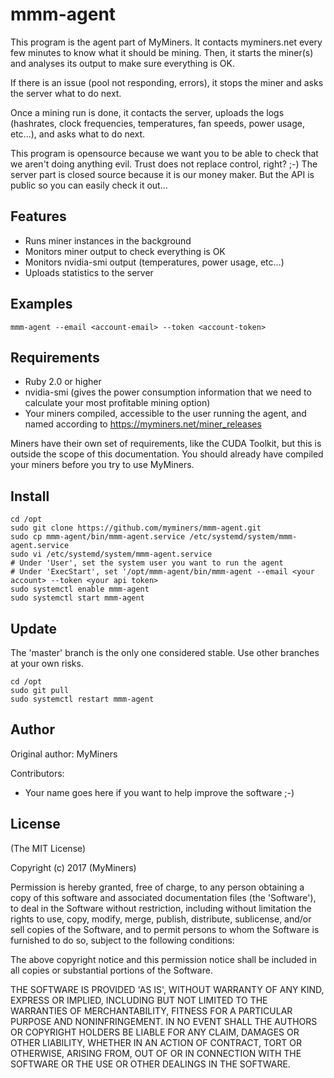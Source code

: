 mmm-agent
===========

This program is the agent part of MyMiners. It contacts 
myminers.net every few minutes to know what it should be
mining. Then, it starts the miner(s) and analyses its output to 
make sure everything is OK. 

If there is an issue (pool not responding, errors), it stops the 
miner and asks the server what to do next.

Once a mining run is done, it contacts the server, uploads the
logs (hashrates, clock frequencies, temperatures, fan speeds, 
power usage, etc...), and asks what to do next.

This program is opensource because we want you to be able to
check that we aren't doing anything evil. Trust does not replace
control, right? ;-) The server part is closed source because it
is our money maker. But the API is public so you can easily 
check it out...

Features
--------

* Runs miner instances in the background
* Monitors miner output to check everything is OK
* Monitors nvidia-smi output (temperatures, power usage, etc...)
* Uploads statistics to the server

Examples
--------

    mmm-agent --email <account-email> --token <account-token>

Requirements
------------

* Ruby 2.0 or higher
* nvidia-smi (gives the power consumption information that we need to calculate your most profitable mining option)
* Your miners compiled, accessible to the user running the agent, and named according to https://myminers.net/miner_releases

Miners have their own set of requirements, like the CUDA Toolkit,
but this is outside the scope of this documentation. You should
already have compiled your miners before you try to use MyMiners.

Install
-------

    cd /opt
    sudo git clone https://github.com/myminers/mmm-agent.git
    sudo cp mmm-agent/bin/mmm-agent.service /etc/systemd/system/mmm-agent.service
    sudo vi /etc/systemd/system/mmm-agent.service
    # Under 'User', set the system user you want to run the agent
    # Under 'ExecStart', set '/opt/mmm-agent/bin/mmm-agent --email <your account> --token <your api token>
    sudo systemctl enable mmm-agent
    sudo systemctl start mmm-agent

Update
------

The 'master' branch is the only one considered stable. Use other
branches at your own risks.

    cd /opt
    sudo git pull
    sudo systemctl restart mmm-agent

Author
------

Original author: MyMiners

Contributors:

* Your name goes here if you want to help improve the software ;-)

License
-------

(The MIT License)

Copyright (c) 2017 (MyMiners)

Permission is hereby granted, free of charge, to any person obtaining
a copy of this software and associated documentation files (the
'Software'), to deal in the Software without restriction, including
without limitation the rights to use, copy, modify, merge, publish,
distribute, sublicense, and/or sell copies of the Software, and to
permit persons to whom the Software is furnished to do so, subject to
the following conditions:

The above copyright notice and this permission notice shall be
included in all copies or substantial portions of the Software.

THE SOFTWARE IS PROVIDED 'AS IS', WITHOUT WARRANTY OF ANY KIND,
EXPRESS OR IMPLIED, INCLUDING BUT NOT LIMITED TO THE WARRANTIES OF
MERCHANTABILITY, FITNESS FOR A PARTICULAR PURPOSE AND NONINFRINGEMENT.
IN NO EVENT SHALL THE AUTHORS OR COPYRIGHT HOLDERS BE LIABLE FOR ANY
CLAIM, DAMAGES OR OTHER LIABILITY, WHETHER IN AN ACTION OF CONTRACT,
TORT OR OTHERWISE, ARISING FROM, OUT OF OR IN CONNECTION WITH THE
SOFTWARE OR THE USE OR OTHER DEALINGS IN THE SOFTWARE.
